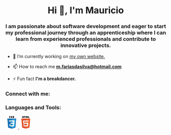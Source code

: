 <h1 align="center">Hi 👋, I'm Mauricio</h1>
<h3 align="center">I am passionate about software development and eager to start my professional journey through an apprenticeship where I can learn from experienced professionals and contribute to innovative projects.</h3>

- 🔭 I’m currently working on [my own website.](https://github.com/Mauricioibzde)

- 📫 How to reach me **m.fariasdasilva@hotmail.com**

- ⚡ Fun fact **I'm a breakdancer.**

<h3 align="left">Connect with me:</h3>
<p align="left">
</p>

<h3 align="left">Languages and Tools:</h3>
<p align="left"> <a href="https://www.w3schools.com/css/" target="_blank" rel="noreferrer"> <img src="https://raw.githubusercontent.com/devicons/devicon/master/icons/css3/css3-original-wordmark.svg" alt="css3" width="40" height="40"/> </a> <a href="https://www.w3.org/html/" target="_blank" rel="noreferrer"> <img src="https://raw.githubusercontent.com/devicons/devicon/master/icons/html5/html5-original-wordmark.svg" alt="html5" width="40" height="40"/> </a> </p>
